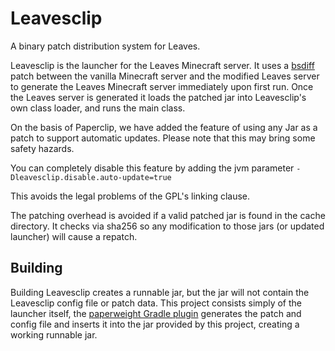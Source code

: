 Leavesclip
=========
A binary patch distribution system for Leaves.

Leavesclip is the launcher for the Leaves Minecraft server. It uses a [bsdiff](http://www.daemonology.net/bsdiff/) patch
between the vanilla Minecraft server and the modified Leaves server to generate the Leaves Minecraft server immediately
upon first run. Once the Leaves server is generated it loads the patched jar into Leavesclip's own class loader, and runs
the main class.

On the basis of Paperclip, we have added the feature of using any Jar as a patch to support automatic updates.
Please note that this may bring some safety hazards.

You can completely disable this feature by adding the jvm parameter ```-Dleavesclip.disable.auto-update=true```


This avoids the legal problems of the GPL's linking clause.

The patching overhead is avoided if a valid patched jar is found in the cache directory.
It checks via sha256 so any modification to those jars (or updated launcher) will cause a repatch.

Building
--------

Building Leavesclip creates a runnable jar, but the jar will not contain the Leavesclip config file or patch data. This
project consists simply of the launcher itself, the [paperweight Gradle plugin](https://github.com/PaperMC/paperweight)
generates the patch and config file and inserts it into the jar provided by this project, creating a working runnable jar.
